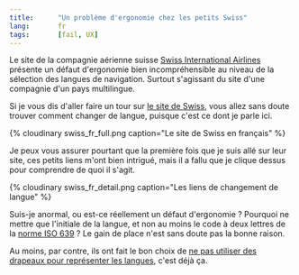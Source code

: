 ```yaml
---
title:      "Un problème d'ergonomie chez les petits Swiss"
lang:       fr
tags:       [fail, UX]
---
```


Le site de la compagnie aérienne suisse [Swiss International Airlines](http://www.swiss.com/) présente un défaut d'ergonomie bien incompréhensible au niveau de la sélection des langues de navigation. Surtout s'agissant du site d'une compagnie d'un pays multilingue.


Si je vous dis d'aller faire un tour sur [le site de Swiss](http://www.swiss.com/), vous allez sans doute trouver comment changer de langue, puisque c'est ce dont je parle ici.

{% cloudinary swiss_fr_full.png caption="Le site de Swiss en français" %}


Je peux vous assurer pourtant que la première fois que je suis allé sur leur site, ces petits liens m'ont bien intrigué, mais il a fallu que je clique dessus pour comprendre de quoi il s'agit.

{% cloudinary swiss_fr_detail.png caption="Les liens de changement de langue" %}


Suis-je anormal, ou est-ce réellement un défaut d'ergonomie ? Pourquoi ne mettre que l'initiale de la langue, et non au moins le code à deux lettres de la [norme ISO 639](http://en.wikipedia.org/wiki/ISO_639) ? Le gain de place n'est sans doute pas la bonne raison.

Au moins, par contre, ils ont fait le bon choix de [ne pas utiliser des drapeaux pour représenter les langues](http://tech.irt.org/articles/js173/), c'est déjà ça.
